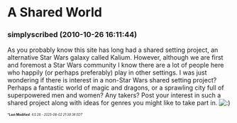 # A Shared World

### **simplyscribed** (2010-10-26 16:11:44)

As you probably know this site has long had a shared setting project, an alternative Star Wars galaxy called Kalium. However, although we are first and foremost a Star Wars community I know there are a lot of people here who happily (or perhaps preferably) play in other settings.
I was just wondering if there is interest in a non-Star Wars shared setting project? Perhaps a fantastic world of magic and dragons, or a sprawling city full of superpowered men and women?
Any takers? Post your interest in such a shared project along with ideas for genres you might like to take part in. <!-- s:) -->![:)](https://i.ibb.co/8LPNcWCM/icon-e-smile.gif)<!-- s:) -->



<span style="font-size: 0.5em;">***Last Modified**: 4.0.28 - *2025-06-02 21:38:38 EDT*</span>